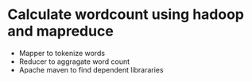 # Calculate wordcount using hadoop and mapreduce

- Mapper to tokenize words
- Reducer to aggragate word count
- Apache maven to find dependent librararies
